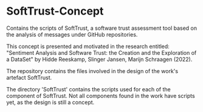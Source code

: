 # SoftTrust-Concept
Contains the scripts of SoftTrust, a software trust assessment tool based on the analysis of messages under GitHub repositories.

This concept is presented and motivated in the research entitled: 
 "Sentiment Analysis and Software Trust: the Creation and the Exploration of a DataSet" 
by Hidde Reeskamp, Slinger Jansen, Marijn Schraagen (2022).

The repository contains the files involved in the design of the work's artefact SoftTrust.

The directory 'SoftTrust' contains the scripts used for each of the component of SoftTrust. 
Not all components found in the work have scripts yet, as the design is still a concept.
